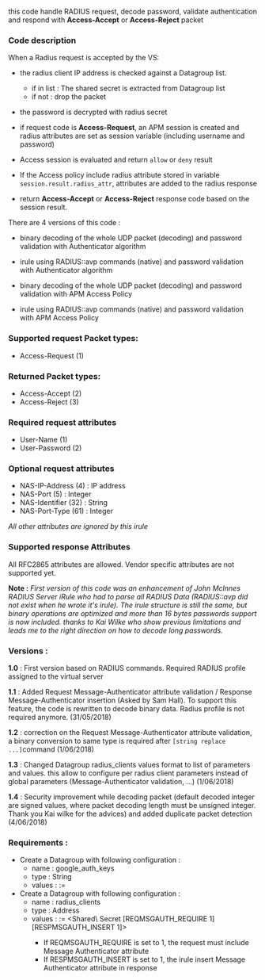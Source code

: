 this code handle RADIUS request, decode password, validate authentication and respond with **Access-Accept** or **Access-Reject** packet

### Code description

When a Radius request is accepted by the VS:

*   the radius client IP address is checked against a Datagroup list.

    *   if in list :  The shared secret is extracted from Datagroup list
    *   if not : drop the packet

*   the password is decrypted with radius secret

*   if request code is **Access-Request**, an APM session is created and radius attributes are set as session variable (including username and password)

*   Access session is evaluated and return `allow` or `deny` result

*   If the Access policy include radius attribute stored in variable `session.result.radius_attr`, attributes are added to the radius response

*   return **Access-Accept** or **Access-Reject** response code based on the session result.

There are 4 versions of this code :

* binary decoding of the whole UDP packet (decoding) and password validation with Authenticator algorithm

* irule using RADIUS::avp commands (native) and password validation with Authenticator algorithm

* binary decoding of the whole UDP packet (decoding) and password validation with APM Access Policy

* irule using RADIUS::avp commands (native) and password validation with APM Access Policy

### Supported request Packet types:

*   Access-Request (1)

### Returned Packet types:

*   Access-Accept (2)
*   Access-Reject (3)

### Required request attributes

*   User-Name (1)
*   User-Password (2)

### Optional request attributes

*   NAS-IP-Address (4) : IP address
*   NAS-Port (5) : Integer
*   NAS-Identifier (32) : String
*   NAS-Port-Type (61) : Integer

*All other attributes are ignored by this irule*

### Supported response Attributes

All RFC2865 attributes are allowed. Vendor specific attributes are not supported yet.

**Note :** 
*First version of this code was an enhancement of John McInnes RADIUS Server iRule who had to parse all RADIUS Data (RADIUS::avp did not exist when he wrote it's irule). The irule structure is still the same, but binary operations are optimized and more than 16 bytes passwords support is now included. thanks to Kai Wilke who show previous limitations and leads me to the right direction on how to decode long passwords.*

### Versions :

**1.0** : First version based on RADIUS commands. Required RADIUS profile assigned to the virtual server

**1.1** : Added Request Message-Authenticator attribute validation / Response Message-Authenticator insertion (Asked by Sam Hall). To support this feature, the code is rewritten to decode binary data. Radius profile is not required anymore. (31/05/2018)

**1.2** : correction on the Request Message-Authenticator attribute validation, a binary conversion to same type is required after `[string replace ...]`command (1/06/2018)

**1.3** : Changed Datagroup radius_clients values format to list of parameters and values. this allow to configure per radius client parameters instead of global parameters (Message-Authenticator validation, ...) (1/06/2018)

**1.4** : Security improvement while decoding packet (default decoded integer are signed values, where packet decoding length must be unsigned integer. Thank you Kai wilke for the advices) and added duplicate packet detection (4/06/2018)

### Requirements :

* Create a Datagroup with following configuration :
   * name : google_auth_keys
   * type : String
   * values : <username> := <Base32 key encoded>
* Create a Datagroup with following configuration :
   * name : radius_clients
   * type : Address
   * values : <IP Address> := <Shared\ Secret [REQMSGAUTH_REQUIRE 1] [RESPMSGAUTH_INSERT 1]>
      * If REQMSGAUTH_REQUIRE is set to 1, the request must include Message Authenticator attribute
      * If RESPMSGAUTH_INSERT is set to 1, the irule insert Message Authenticator attribute in response
